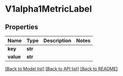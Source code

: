 # V1alpha1MetricLabel

## Properties
Name | Type | Description | Notes
------------ | ------------- | ------------- | -------------
**key** | **str** |  | 
**value** | **str** |  | 

[[Back to Model list]](../README.md#documentation-for-models) [[Back to API list]](../README.md#documentation-for-api-endpoints) [[Back to README]](../README.md)


